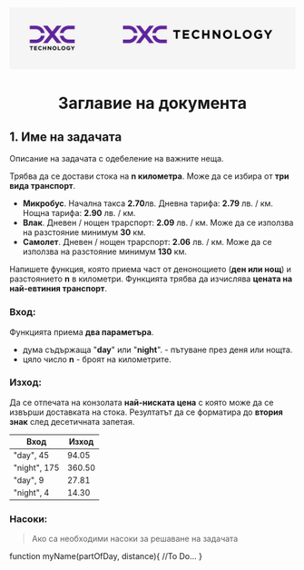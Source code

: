 ![alt-text](https://github.com/boyan-boyanov/FullStackProject/blob/main/dxcLogo.jpg)
<h1  align="center">Заглавие на документа</h1>
   

## 1. Име на задачата

Описание на задачата с одебеление на важните неща. 

Трябва да се достави стока на **n километра**.  Може да се избира от  **три вида транспорт**.

 - **Микробус**. Начална такса **2.70**лв. Дневна тарифа: **2.79** лв. / км. Нощна тарифа: **2.90** лв. / км.
 - **Влак**. Дневен / нощен трарспорт: **2.09** лв. / км. Може да се използва на разстояние минимум **30** км.
 - **Самолет**. Дневен / нощен трарспорт: **2.06** лв. / км. Може да се използва на разстояние минимум **130** км.

Напишете функция, която приема част от денонощието (**ден или нощ**) и разстоянието **n** в километри. Функцията трябва да изчислява **цената на най-евтиния транспорт**.

<h3>Вход:</h3>

Функцията приема **два параметъра**.

 - дума съдържаща "**day**" или "**night**". - пътуване през деня или нощта.
 - цяло число **n** - броят на километрите.
<h3>Изход:</h3>

Да се отпечата на конзолата **най-ниската цена** с която може да се извърши доставката на стока.
Резултатът да се форматира до **втория знак** след десетичната запетая.

| Вход         | Изход |
|--------------|-------|
| "day", 45 | 94.05  | 
| "night", 175 | 360.50  |  
| "day", 9 | 27.81  |
| "night", 4 | 14.30  | 

<h3>Насоки:</h3>

> Ако са необходими насоки за решаване на задачата
> 
function myName(partOfDay, distance){
     //To Do...
     }
